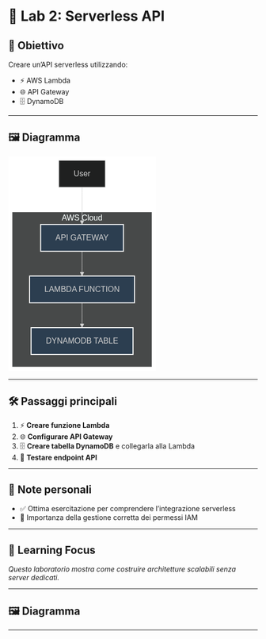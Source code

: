 # 🧪 Lab 2: Serverless API

## 🎯 Obiettivo
Creare un’API serverless utilizzando:  
- ⚡ AWS Lambda  
- 🌐 API Gateway  
- 🗄️ DynamoDB  

---


## 🖼️ Diagramma

![Diagramma](diagram/diagram-2.png)

---

## 🛠️ Passaggi principali

1. ⚡ **Creare funzione Lambda**  
2. 🌐 **Configurare API Gateway**  
3. 🗄️ **Creare tabella DynamoDB** e collegarla alla Lambda  
4. 🧪 **Testare endpoint API**  

---

## 📝 Note personali

- ✅ Ottima esercitazione per comprendere l’integrazione serverless  
- 🔑 Importanza della gestione corretta dei permessi IAM  

---

## 📌 Learning Focus

*Questo laboratorio mostra come costruire architetture scalabili senza server dedicati.*

---

## 🖼️ Diagramma

---
